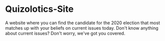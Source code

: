 # Quizolotics-Site
A website where you can find the candidate for the 2020 election that most matches up with your beliefs on current issues today. Don't know anything about current issues? Don't worry, we've got you covered.
